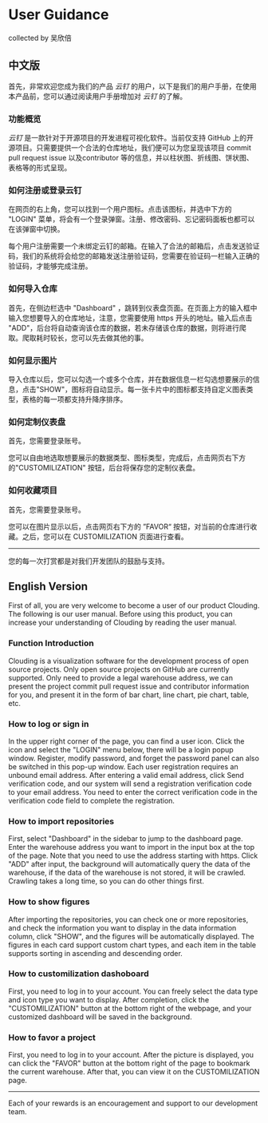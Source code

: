 # User Guidance

collected by 吴欣倍



## 中文版

首先，非常欢迎您成为我们的产品 *云钉*  的用户，以下是我们的用户手册，在使用本产品前，您可以通过阅读用户手册增加对 *云钉*  的了解。

### 功能概览

*云钉*  是一款针对于开源项目的开发进程可视化软件。当前仅支持 GitHub 上的开源项目。只需要提供一个合法的仓库地址，我们便可以为您呈现该项目 commit pull request issue 以及contributor 等的信息，并以柱状图、折线图、饼状图、表格等的形式呈现。

### 如何注册或登录云钉

在网页的右上角，您可以找到一个用户图标。点击该图标，并选中下方的 "LOGIN" 菜单，将会有一个登录弹窗。注册、修改密码、忘记密码面板也都可以在该弹窗中切换。

每个用户注册需要一个未绑定云钉的邮箱。在输入了合法的邮箱后，点击发送验证码，我们的系统将会给您的邮箱发送注册验证码，您需要在验证码一栏输入正确的验证码，才能够完成注册。

### 如何导入仓库

首先，在侧边栏选中 "Dashboard" ，跳转到仪表盘页面。在页面上方的输入框中输入您想要导入的仓库地址，注意，您需要使用 https 开头的地址。输入后点击 "ADD"，后台将自动查询该仓库的数据，若未存储该仓库的数据，则将进行爬取。爬取耗时较长，您可以先去做其他的事。

### 如何显示图片

导入仓库以后，您可以勾选一个或多个仓库，并在数据信息一栏勾选想要展示的信息，点击"SHOW"，图标将自动显示。每一张卡片中的图标都支持自定义图表类型，表格的每一项都支持升降序排序。

### 如何定制仪表盘

首先，您需要登录账号。

您可以自由地选取想要展示的数据类型、图标类型，完成后，点击网页右下方的"CUSTOMILIZATION" 按钮，后台将保存您的定制仪表盘。

### 如何收藏项目

首先，您需要登录账号。

您可以在图片显示以后，点击网页右下方的 ”FAVOR“ 按钮，对当前的仓库进行收藏。之后，您可以在 CUSTOMILIZATION 页面进行查看。

-----------------

您的每一次打赏都是对我们开发团队的鼓励与支持。



## English Version

First of all, you are very welcome to become a user of our product Clouding. The following is our user manual. Before using this product, you can increase your understanding of Clouding by reading the user manual.

### Function Introduction

Clouding is a visualization software for the development process of open source projects. Only open source projects on GitHub are currently supported. Only need to provide a legal warehouse address, we can present the project commit pull request issue and contributor information for you, and present it in the form of bar chart, line chart, pie chart, table, etc.

### How to log or sign in

In the upper right corner of the page, you can find a user icon. Click the icon and select the "LOGIN" menu below, there will be a login popup window. Register, modify password, and forget the password panel can also be switched in this pop-up window. Each user registration requires an unbound email address. After entering a valid email address, click Send verification code, and our system will send a registration verification code to your email address. You need to enter the correct verification code in the verification code field to complete the registration.

### How to import repositories

First, select "Dashboard" in the sidebar to jump to the dashboard page. Enter the warehouse address you want to import in the input box at the top of the page. Note that you need to use the address starting with https. Click "ADD" after input, the background will automatically query the data of the warehouse, if the data of the warehouse is not stored, it will be crawled. Crawling takes a long time, so you can do other things first.

### How to show figures

After importing the repositories, you can check one or more repositories, and check the information you want to display in the data information column, click "SHOW", and the figures will be automatically displayed. The figures in each card support custom chart types, and each item in the table supports sorting in ascending and descending order.

### How to customilization dashoboard

First, you need to log in to your account. You can freely select the data type and icon type you want to display. After completion, click the "CUSTOMILIZATION" button at the bottom right of the webpage, and your customized dashboard will be saved in the background.

### How to favor a project

First, you need to log in to your account. After the picture is displayed, you can click the "FAVOR" button at the bottom right of the page to bookmark the current warehouse. After that, you can view it on the CUSTOMILIZATION page.

-----------------

Each of your rewards is an encouragement and support to our development team.

